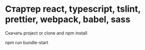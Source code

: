<h1>Стартер react, typescript, tslint, prettier, webpack, babel, sass</h1>

<p>Скачать project or clone and npm install</p>
<p>npm run bundle-start</p>
